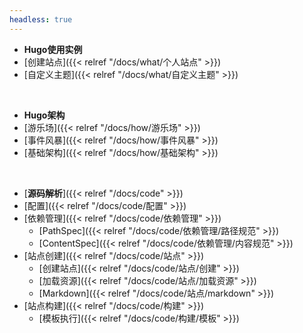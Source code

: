 ```yaml
---
headless: true
---
```


- **Hugo使用实例**
- [创建站点]({{< relref "/docs/what/个人站点" >}})
- [自定义主题]({{< relref "/docs/what/自定义主题" >}})
<br />

- **Hugo架构**
- [游乐场]({{< relref "/docs/how/游乐场" >}})
- [事件风暴]({{< relref "/docs/how/事件风暴" >}})
- [基础架构]({{< relref "/docs/how/基础架构" >}})
<br />

- [**源码解析**]({{< relref "/docs/code" >}})
- [配置]({{< relref "/docs/code/配置" >}})
- [依赖管理]({{< relref "/docs/code/依赖管理" >}})
  - [PathSpec]({{< relref "/docs/code/依赖管理/路径规范" >}})
  - [ContentSpec]({{< relref "/docs/code/依赖管理/内容规范" >}})
- [站点创建]({{< relref "/docs/code/站点" >}})
  - [创建站点]({{< relref "/docs/code/站点/创建" >}})
  - [加载资源]({{< relref "/docs/code/站点/加载资源" >}})
  - [Markdown]({{< relref "/docs/code/站点/markdown" >}})
- [站点构建]({{< relref "/docs/code/构建" >}})
  - [模板执行]({{< relref "/docs/code/构建/模板" >}})
<br />
